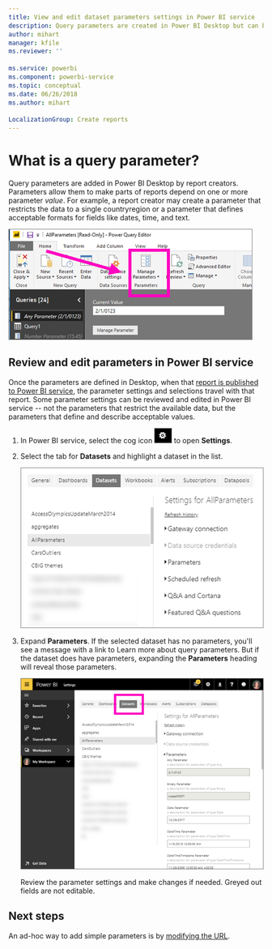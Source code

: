 ```yaml
---
title: View and edit dataset parameters settings in Power BI service
description: Query parameters are created in Power BI Desktop but can be reviewed and updated in Power BI service
author: mihart
manager: kfile
ms.reviewer: ''

ms.service: powerbi
ms.component: powerbi-service
ms.topic: conceptual
ms.date: 06/26/2018
ms.author: mihart

LocalizationGroup: Create reports
---
```

# What is a query parameter?
Query parameters are added in Power BI Desktop by report creators. Parameters allow them to make parts of reports depend on one or more parameter *value*. For example, a report creator may create a parameter that restricts the data to a single countryregion or a parameter that defines acceptable formats for fields like dates, time, and text.

![Home tab showing Manage Parameters option in Desktop](media/service-parameters/power-bi-manage-parameters.png)


## Review and edit parameters in Power BI service

Once the parameters are defined in Desktop, when that [report is published to Power BI service](desktop-upload-desktop-files.md), the parameter settings and selections travel with that report. Some parameter settings can be reviewed and edited in Power BI service -- not the parameters that restrict the available data, but the parameters that define and describe acceptable values.

1. In Power BI service, select the cog icon ![cog icon](media/service-parameters/power-bi-cog.png) to open **Settings**.

2. Select the tab for **Datasets** and highlight a dataset in the list. 
    
    ![Settings window with Datasets tab selected](media/service-parameters/power-bi-select-dataset2.png)

3. Expand **Parameters**.  If the selected dataset has no parameters, you'll see a message with a link to Learn more about query parameters. But if the dataset does have parameters, expanding the **Parameters** heading will reveal those parameters. 

    ![Settings window with Parameters expanded](media/service-parameters/power-bi-settings.png)

    Review the parameter settings and make changes if needed. Greyed out fields are not editable. 


## Next steps
An ad-hoc way to add simple parameters is by [modifying the URL](service-url-filters.md).